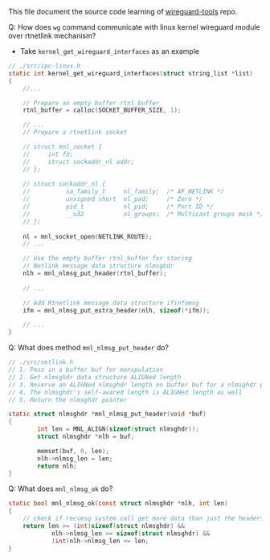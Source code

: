 This file document the source code learning of [wireguard-tools](https://git.zx2c4.com/wireguard-tools/about/) repo.


Q: How does `wg` command communicate with linux kernel wireguard module over rtnetlink mechanism?

- Take `kernel_get_wireguard_interfaces` as an example

``` C
// ./src/ipc-linux.h
static int kernel_get_wireguard_interfaces(struct string_list *list)
{
    //...

    // Prepare an empty buffer rtnl_buffer
    rtnl_buffer = calloc(SOCKET_BUFFER_SIZE, 1);

    // ...
    // Prepare a rtnetlink socket

    // struct mnl_socket {
    //     int fd;
    //     struct sockaddr_nl addr;
    // };
    
    // struct sockaddr_nl {
    //          sa_family_t     nl_family;  /* AF_NETLINK */
    //          unsigned short  nl_pad;     /* Zero */
    //          pid_t           nl_pid;     /* Port ID */
    //          __u32           nl_groups;  /* Multicast groups mask */
    // };
    
    nl = mnl_socket_open(NETLINK_ROUTE);
    // ...

    // Use the empty buffer rtnl_buffer for storing
    // Netlink message data structure nlmsghdr
    nlh = mnl_nlmsg_put_header(rtnl_buffer);
    
    // ...

    // Add Rtnetlink message data structure ifinfomsg
    ifm = mnl_nlmsg_put_extra_header(nlh, sizeof(*ifm));

    // ...
}
```

Q: What does method `mnl_nlmsg_put_header` do?

``` C
// ./src/netlink.h
// 1. Pass in a buffer buf for manipulation
// 2. Get nlmsghdr data structure ALIGNed length 
// 3. Reserve an ALIGNed nlmsghdr length on buffer buf for a nlmsghdr pointer
// 4. The nlmsghdr's self-awared length is ALIGNed length as well
// 5. Return the nlmsghdr pointer

static struct nlmsghdr *mnl_nlmsg_put_header(void *buf)
{
        int len = MNL_ALIGN(sizeof(struct nlmsghdr));
        struct nlmsghdr *nlh = buf;

        memset(buf, 0, len);
        nlh->nlmsg_len = len;
        return nlh;
}


```

Q: What does `mnl_nlmsg_ok` do?

``` C
static bool mnl_nlmsg_ok(const struct nlmsghdr *nlh, int len)
{
    // check if recvmsg system call get more data than just the headers
    return len >= (int)sizeof(struct nlmsghdr) &&
            nlh->nlmsg_len >= sizeof(struct nlmsghdr) &&
            (int)nlh->nlmsg_len <= len;
}
```


